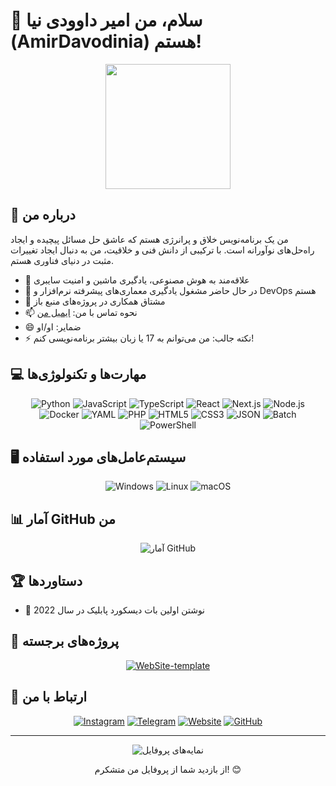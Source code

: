 # 👋 سلام، من امیر داوودی نیا (AmirDavodinia) هستم!

<div align="center">
  <img src="https://media.giphy.com/media/hvRJCLFzcasrR4ia7z/giphy.gif" width="200px">
</div>

## 🚀 درباره من

من یک برنامه‌نویس خلاق و پرانرژی هستم که عاشق حل مسائل پیچیده و ایجاد راه‌حل‌های نوآورانه است. با ترکیبی از دانش فنی و خلاقیت، من به دنبال ایجاد تغییرات مثبت در دنیای فناوری هستم.

- 👀 علاقه‌مند به هوش مصنوعی، یادگیری ماشین و امنیت سایبری
- 🌱 در حال حاضر مشغول یادگیری معماری‌های پیشرفته نرم‌افزار و DevOps هستم
- 💞️ مشتاق همکاری در پروژه‌های منبع باز
- 📫 نحوه تماس با من: [ایمیل من](mailto:amir.davoodiniaa@gmail.com)
- 😄 ضمایر: او/او
- ⚡ نکته جالب: من می‌توانم به 17 یا زبان بیشتر برنامه‌نویسی کنم!

## 💻 مهارت‌ها و تکنولوژی‌ها

<div align="center">

![Python](https://img.shields.io/badge/-Python-3776AB?style=for-the-badge&logo=Python&logoColor=white)
![JavaScript](https://img.shields.io/badge/-JavaScript-F7DF1E?style=for-the-badge&logo=javascript&logoColor=black)
![TypeScript](https://img.shields.io/badge/-TypeScript-3178C6?style=for-the-badge&logo=typescript&logoColor=white)
![React](https://img.shields.io/badge/-React-61DAFB?style=for-the-badge&logo=react&logoColor=black)
![Next.js](https://img.shields.io/badge/-Next.js-000000?style=for-the-badge&logo=next.js&logoColor=white)
![Node.js](https://img.shields.io/badge/-Node.js-339933?style=for-the-badge&logo=node.js&logoColor=white)
![Docker](https://img.shields.io/badge/-Docker-2496ED?style=for-the-badge&logo=docker&logoColor=white)
![YAML](https://img.shields.io/badge/-YAML-CB171E?style=for-the-badge&logo=yaml&logoColor=white)
![PHP](https://img.shields.io/badge/-PHP-777BB4?style=for-the-badge&logo=php&logoColor=white)
![HTML5](https://img.shields.io/badge/-HTML5-E34F26?style=for-the-badge&logo=html5&logoColor=white)
![CSS3](https://img.shields.io/badge/-CSS3-1572B6?style=for-the-badge&logo=css3&logoColor=white)
![JSON](https://img.shields.io/badge/-JSON-000000?style=for-the-badge&logo=json&logoColor=white)
![Batch](https://img.shields.io/badge/-Batch-4D4D4D?style=for-the-badge&logo=windows&logoColor=white)
![PowerShell](https://img.shields.io/badge/-PowerShell-5391FE?style=for-the-badge&logo=powershell&logoColor=white)


</div>

## 🖥️ سیستم‌عامل‌های مورد استفاده

<div align="center">

![Windows](https://img.shields.io/badge/-Windows-0078D6?style=for-the-badge&logo=windows&logoColor=white)
![Linux](https://img.shields.io/badge/-Linux-FCC624?style=for-the-badge&logo=linux&logoColor=black)
![macOS](https://img.shields.io/badge/-macOS-000000?style=for-the-badge&logo=apple&logoColor=white)

</div>

## 📊 آمار GitHub من

<div align="center">

![آمار GitHub](https://github-readme-stats.vercel.app/api?username=AmirDavodinia&show_icons=true&theme=radical)

</div>

## 🏆 دستاوردها

- 🥇 نوشتن اولین بات دیسکورد پابلیک در سال 2022

## 🌟 پروژه‌های برجسته

<div align="center">

[![WebSite-template](https://github-readme-stats.vercel.app/api/pin/?username=AmirDavodinia&repo=WebSite-template&theme=dark)](https://github.com/AmirDavodinia/WebSite-template)

</div>

## 🤝 ارتباط با من

<div align="center">

[![Instagram](https://img.shields.io/badge/Instagram-E4405F?style=for-the-badge&logo=instagram&logoColor=white)](https://www.instagram.com/amir_davodiniaa)
[![Telegram](https://img.shields.io/badge/Telegram-2CA5E0?style=for-the-badge&logo=telegram&logoColor=white)](https://t.me/AmirDavodinia)
[![Website](https://img.shields.io/badge/Website-FF7139?style=for-the-badge&logo=Firefox-Browser&logoColor=white)](https://www.amirdavodinia.ir)
[![GitHub](https://img.shields.io/badge/GitHub-100000?style=for-the-badge&logo=github&logoColor=white)](https://github.com/AmirDavodinia)
</div>

---

<div align="center">
  <img src="https://komarev.com/ghpvc/?username=AmirDavodinia&color=blueviolet&style=for-the-badge" alt="نمایه‌های پروفایل">
  <p>از بازدید شما از پروفایل من متشکرم! 😊</p>
</div>
